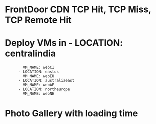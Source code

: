 # FrontDoor CDN TCP Hit, TCP Miss, TCP Remote Hit
# Deploy VMs in   - LOCATION: centralindia
            VM_NAME: webCI
          - LOCATION: eastus
            VM_NAME: webEU
          - LOCATION: australiaeast
            VM_NAME: webAE
          - LOCATION: northeurope
            VM_NAME: webNE
# Photo Gallery with loading time
